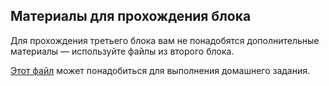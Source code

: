## Материалы для прохождения блока

Для прохождения третьего блока вам не понадобятся дополнительные материалы — используйте файлы из второго блока. 

[Этот файл](https://study.softculture.cc/img/RHN_72/Block_3_Files.zip) может понадобиться для выполнения домашнего задания.